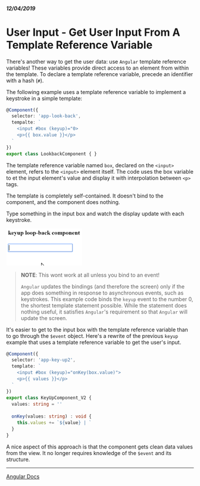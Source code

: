 ##### 12/04/2019
# User Input - Get User Input From A Template Reference Variable
There's another way to get the user data: use `Angular` template reference variables!  These variables provide direct access to an element from within the template.  To declare a template reference variable, precede an identifier with a hash (`#`).

The following example uses a template reference variable to implement a keystroke in a simple template:

```ts
@Component({
  selector: 'app-look-back',
  tempalte: `
    <input #box (keyup)="0>
    <p>{{ box.value }}</p>
  `
})
export class LookbackComponent { }
```

The template reference variable named `box`, declared on the `<input>` element, refers to the `<input>` element itself.  The code uses the box variable to et the input element's value and display it with interpolation between `<p>` tags.

The template is completely self-contained.  It doesn't bind to the component, and the component does nothing.

Type something in the input box and watch the display update with each keystroke.

![Reference Variable](../../../Assets/referenceVariableDemo.gif)

  > **NOTE**: This wont work at all unless you bind to an event!
  >
  > `Angular` updates the bindings (and therefore the screen) only if the app does something in response to asynchronous events, such as keystrokes.  This example code binds the `keyup` event to the number 0, the shortest template statement possible.  While the statement does nothing useful, it satisfies `Angular`'s requirement so that `Angular` will update the screen.

It's easier to get to the input box with the template reference variable than to go through the `$event` object.  Here's a rewrite of the previous `keyup` example that uses a template reference variable to get the user's input.

```ts
@Component({
  selector: 'app-key-up2',
  template: `
    <input #box (keyup)="onKey(box.value)">
    <p>{{ values }}</p>
  `
})
export class KeyUpComponent_V2 {
  values: string = ''

  onKey(values: string) : void {
    this.values += `${value} | `
  }
}
```

A nice aspect of this approach is that the component gets clean data values from the view.  It no longer requires knowledge of the `$event` and its structure.

---

[Angular Docs](https://angular.io/guide/user-input#get-user-input-from-a-template-reference-variable)